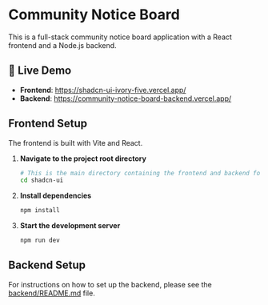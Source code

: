 # Community Notice Board

This is a full-stack community notice board application with a React frontend and a Node.js backend.

## 🚀 Live Demo

- **Frontend**: https://shadcn-ui-ivory-five.vercel.app/
- **Backend**: https://community-notice-board-backend.vercel.app/

## Frontend Setup

The frontend is built with Vite and React.

1.  **Navigate to the project root directory**

    ```bash
    # This is the main directory containing the frontend and backend folders
    cd shadcn-ui
    ```

2.  **Install dependencies**

    ```bash
    npm install
    ```

3.  **Start the development server**

    ```bash
    npm run dev
    ```

## Backend Setup

For instructions on how to set up the backend, please see the [backend/README.md](backend/README.md) file.
